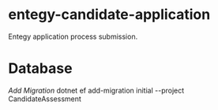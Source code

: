 # entegy-candidate-application
Entegy application process submission.


# Database

*Add Migration*
dotnet ef add-migration initial --project CandidateAssessment